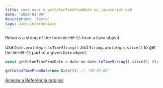 ```yaml
---
title: como usar o getColonTimeFromDate no javascript es6
date: "2020-01-04"
description: 'teste'
tags: date,intermediate
---
```


Returns a string of the form `HH:MM:SS` from a `Date` object.

Use `Date.prototype.toTimeString()` and `String.prototype.slice()` to get the `HH:MM:SS` part of a given `Date` object.

```js
const getColonTimeFromDate = date => date.toTimeString().slice(0, 8);
```

```js
getColonTimeFromDate(new Date()); // "08:38:00"
```


[Acesse a Referência original](http://github.com/30-seconds/)
